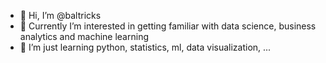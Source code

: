 - 👋 Hi, I’m @baltricks
- 👀 Currently I’m interested in getting familiar with data science, business analytics and machine learning
- 🌱 I’m just learning python, statistics, ml, data visualization, ...

<!---
baltricks/baltricks is a ✨ special ✨ repository because its `README.md` (this file) appears on your GitHub profile.
You can click the Preview link to take a look at your changes.
--->
